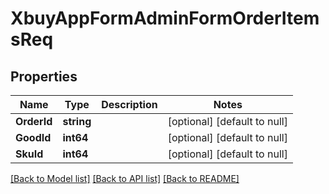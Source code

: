 # XbuyAppFormAdminFormOrderItemsReq

## Properties
Name | Type | Description | Notes
------------ | ------------- | ------------- | -------------
**OrderId** | **string** |  | [optional] [default to null]
**GoodId** | **int64** |  | [optional] [default to null]
**SkuId** | **int64** |  | [optional] [default to null]

[[Back to Model list]](../README.md#documentation-for-models) [[Back to API list]](../README.md#documentation-for-api-endpoints) [[Back to README]](../README.md)

